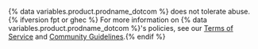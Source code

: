 {% data variables.product.prodname_dotcom %} does not tolerate abuse.{% ifversion fpt or ghec %} For more information on {% data variables.product.prodname_dotcom %}'s policies, see our [Terms of Service](/free-pro-team@latest/github/site-policy/github-terms-of-service) and [Community Guidelines](/free-pro-team@latest/github/site-policy/github-community-guidelines).{% endif %}
